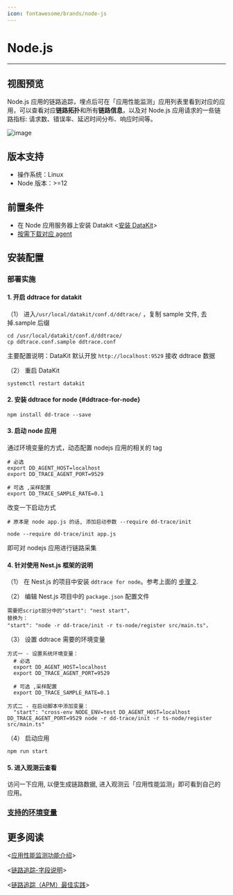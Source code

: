 ```yaml
---
icon: fontawesome/brands/node-js
---
```

# Node.js

---

## 视图预览

Node.js 应用的链路追踪，埋点后可在「应用性能监测」应用列表里看到对应的应用，可以查看对应**链路拓扑**和所有**链路信息**，以及对 Node.js 应用请求的一些链路指标: 请求数、错误率、延迟时间分布、响应时间等。

![image](../imgs/input-ddtrace-nodejs-1.png)

## 版本支持

- 操作系统：Linux <br />
- Node 版本：>=12

## 前置条件

- 在 Node 应用服务器上安装 Datakit <[安装 DataKit](../../datakit/datakit-install.md)>
- [按需下载对应 agent](https://github.com/DataDog/dd-trace-js)

## 安装配置

### 部署实施

#### 1. 开启 ddtrace for datakit

（1） 进入`/usr/local/datakit/conf.d/ddtrace/` ，复制 sample 文件, 去掉.sample 后缀

```
cd /usr/local/datakit/conf.d/ddtrace/
cp ddtrace.conf.sample ddtrace.conf
```

主要配置说明：DataKit 默认开放 `http://localhost:9529` 接收 ddtrace 数据

（2） 重启 DataKit

```
systemctl restart datakit
```

#### 2. 安装 ddtrace for node {#ddtrace-for-node}

```
npm install dd-trace --save
```

#### 3. 启动 node 应用

通过环境变量的方式，动态配置 nodejs 应用的相关的 tag

```
# 必选
export DD_AGENT_HOST=localhost
export DD_TRACE_AGENT_PORT=9529

# 可选 ,采样配置
export DD_TRACE_SAMPLE_RATE=0.1
```

改变一下启动方式

```
# 原本是 node app.js 的话, 添加启动参数 --require dd-trace/init

node --require dd-trace/init app.js
```

即可对 nodejs 应用进行链路采集

#### 4. 针对使用 Nest.js 框架的说明

（1） 在 Nest.js 的项目中安装 `ddtrace for node`。参考上面的 [步骤 2](#ddtrace-for-node).

（2） 编辑 Nest.js 项目中的 `package.json` 配置文件

```
需要把script部分中的"start": "nest start"，
替换为：
"start": "node -r dd-trace/init -r ts-node/register src/main.ts"，
```

（3） 设置 ddtrace 需要的环境变量

```
方式一 - 设置系统环境变量：
  # 必选
  export DD_AGENT_HOST=localhost
  export DD_TRACE_AGENT_PORT=9529

  # 可选 ,采样配置
  export DD_TRACE_SAMPLE_RATE=0.1

方式二 - 在启动脚本中添加变量：
  "start": "cross-env NODE_ENV=test DD_AGENT_HOST=localhost DD_TRACE_AGENT_PORT=9529 node -r dd-trace/init -r ts-node/register src/main.ts"
```

（4） 启动应用

```
npm run start
```

#### 5. 进入观测云查看

访问一下应用, 以便生成链路数据, 进入观测云「应用性能监测」即可看到自己的应用。

### [支持的环境变量](../../datakit/ddtrace-nodejs.md#envs)

## 更多阅读

<[应用性能监测功能介绍](../../application-performance-monitoring/index.md)>

<[链路追踪-字段说明](../../application-performance-monitoring/collection/index.md#_5)>

<[链路追踪（APM）最佳实践](../../best-practices/monitoring/apm.md)>

